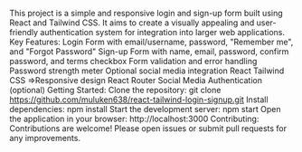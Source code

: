 This project is a simple and responsive login and sign-up form built using React and Tailwind CSS. It aims to create a visually appealing and user-friendly authentication system for integration into larger web applications.
Key Features:
Login Form with email/username, password, "Remember me", and "Forgot Password"
Sign-up Form with name, email, password, confirm password, and terms checkbox
Form validation and error handling
Password strength meter
Optional social media integration
React
Tailwind CSS =>Responsive design
React Router
Social Media Authentication (optional)
Getting Started:
Clone the repository: git clone https://github.com/muluken638/react-tailwind-login-signup.git
Install dependencies: npm install
Start the development server: npm start
Open the application in your browser: http://localhost:3000
Contributing:
Contributions are welcome! Please open issues or submit pull requests for any improvements.
